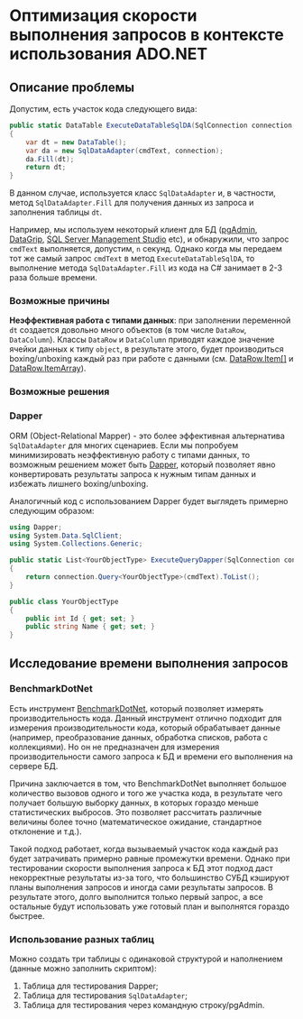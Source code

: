 # Оптимизация скорости выполнения запросов в контексте использования ADO.NET

## Описание проблемы

Допустим, есть участок кода следующего вида:
```C#
public static DataTable ExecuteDataTableSqlDA(SqlConnection connection, string cmdText)
{
    var dt = new DataTable();
    var da = new SqlDataAdapter(cmdText, connection);
    da.Fill(dt);
    return dt;
}
```

В данном случае, используется класс `SqlDataAdapter` и, в частности, метод `SqlDataAdapter.Fill` для получения данных из запроса и заполнения таблицы `dt`.

Например, мы используем некоторый клиент для БД ([pgAdmin](https://github.com/pgadmin-org/pgadmin4), [DataGrip](https://www.jetbrains.com/datagrip/), [SQL Server Management Studio](https://learn.microsoft.com/en-us/sql/ssms/download-sql-server-management-studio-ssms?view=sql-server-ver16) etc), и обнаружили, что запрос `cmdText` выполняется, допустим, `n` секунд. Однако когда мы передаем тот же самый запрос `cmdText` в метод `ExecuteDataTableSqlDA`, то выполнение метода `SqlDataAdapter.Fill` из кода на C# занимает в 2-3 раза больше времени.

### Возможные причины

**Неэффективная работа с типами данных**: при заполнении переменной `dt` создается довольно много объектов (в том числе `DataRow`, `DataColumn`). Классы `DataRow` и `DataColumn` приводят каждое значение ячейки данных к типу `object`, в результате этого, будет производиться boxing/unboxing каждый раз при работе с данными (см. [DataRow.Item[]](https://learn.microsoft.com/en-us/dotnet/api/system.data.datarow.item) и [DataRow.ItemArray](https://learn.microsoft.com/en-us/dotnet/api/system.data.datarow.itemarray)).

### Возможные решения

### Dapper

ORM (Object-Relational Mapper) - это  более эффективная альтернатива `SqlDataAdapter` для многих сценариев. Если мы попробуем минимизировать неэффективную работу с типами данных, то возможным решением может быть [Dapper](https://github.com/DapperLib/Dapper), который позволяет явно конвертировать результаты запроса к нужным типам данных и избежать лишнего boxing/unboxing.

Аналогичный код с использованием Dapper будет выглядеть примерно следующим образом:
```C#
using Dapper;
using System.Data.SqlClient;
using System.Collections.Generic;

public static List<YourObjectType> ExecuteQueryDapper(SqlConnection connection, string cmdText)
{
    return connection.Query<YourObjectType>(cmdText).ToList();
}

public class YourObjectType
{
    public int Id { get; set; }
    public string Name { get; set; }
}
```

## Исследование времени выполнения запросов

### BenchmarkDotNet

Есть инструмент [BenchmarkDotNet](https://github.com/dotnet/BenchmarkDotNet), который позволяет измерять производительность кода. Данный инструмент отлично подходит для измерения производительности кода, который обрабатывает данные (например, преобразование данных, обработка списков, работа с коллекциями). Но он не предназначен для измерения производительности самого запроса к БД и времени его выполнения на сервере БД.

Причина заключается в том, что BenchmarkDotNet выполняет большое количество вызовов одного и того же участка кода, в результате чего получает большую выборку данных, в которых гораздо меньше статистических выбросов. Это позволяет рассчитать различные величины более точно (математическое ожидание, стандартное отклонение и т.д.).

Такой подход работает, когда вызываемый участок кода каждый раз будет затрачивать примерно равные промежутки времени. Однако при тестировании скорости выполнения запроса к БД этот подход даст некорректные результаты из-за того, что большинство СУБД кэшируют планы выполнения запросов и иногда сами результаты запросов. В результате этого, долго выполнится только первый запрос, а все остальные будут использовать уже готовый план и выполнятся гораздо быстрее.

### Использование разных таблиц

Можно создать три таблицы с одинаковой структурой и наполнением (данные можно заполнить скриптом):
1. Таблица для тестирования Dapper;
2. Таблица для тестирования `SqlDataAdapter`;
3. Таблица для тестирования через командную строку/pgAdmin.

